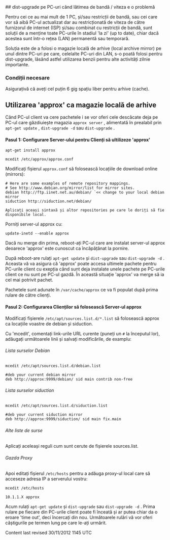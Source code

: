 <div id="main-page"></div>
<div class="divider" id="approx"></div>
## dist-upgrade pe PC-uri când lătimea de bandă / viteza e o problemă

Pentru cei ce au mai mult de 1 PC, și/sau restricții de bandă, sau cei care vor să aibă PC-ul actualizat dar au restricționată de viteza de către furnizorul de internet (ISP) și/sau combinat cu restricții de bandă, sunt soluții de a menține toate PC-urile în stadiul 'la zi' (up to date), chiar dacă acestea sunt într-o rețea (LAN) permanentă sau temporară.

Soluția este de a folosi o magazie locală de arhive (local archive mirror) pe unul dintre PC-uri pe care, celelalte PC-uri din LAN, s-o poată folosi pentru dist-upgrade, lăsând astfel utilizarea benzii pentru alte activități zilnie importante.

<!--There are various caching solutions to suit your needs: approx, apt-cacher, and squid to name just 3. siduction recommends approx.

-->
### Condiții necesare

Asigurațivă că aveți cel puțin 6 gig spațiu liber pentru arhive (cache).

## Utilizarea 'approx' ca magazie locală de arhive

Când PC-ul client va cere pachetele i se vor oferi cele descăcate deja pe PC-ul care găzdiuiește magazia `approx server` , alimentată în prealabil prin `apt-get update` , `dist-upgrade -d`  sau `dist-upgrade` .

#### Pasul 1: Configurare Server-ului pentru Clienți să ultilizeze 'approx'

~~~  
apt-get install approx  
~~~

~~~  
mcedit /etc/approx/approx.conf  
~~~

Modificați fișierul `approx.conf`  să folosească locațiile de download online (mirrors):

~~~  
# Here are some examples of remote repository mappings.  
# See http://www.debian.org/mirror/list for mirror sites.  
debian http://ftp.iinet.net.au/debian/ `<< change to your local debian mirror   
siduction http://siduction.net/debian/  
~~~

`Aplicați aceași sintaxă și altor repositories pe care le doriți să fie disponibile local.` 

Porniți server-ul approx cu:

~~~  
update-inetd --enable approx  
~~~

Dacă nu merge din prima, reboot-ați PC-ul care are instalat server-ul approx deoarece 'approx' este cunoscut ca încăpățânat la pornire.

După reboot-are rulați `apt-get update`  și `dist-upgrade`  sau `dist-upgrade -d` . Aceasta vă va asigura că 'approx' poate accesa ultimele pachete pentru PC-urile client cu exepția când sunt deja instalate unele pachete pe PC-urile client ce nu sunt pe PC-ul gazdă. În această situație 'approx' va merge să ia cel mai potrivit pachet.

Pachetele sunt adunate în `/var/cache/approx`  ce va fi populat după prima rulare de către clienți.

#### Pasul 2: Configurarea Clienților să folosească Server-ul approx

Modificați fișierele `/etc/apt/sources.list.d/*.list`  să folosească approx ca locațiile voastre de debian și siduction.

<!--###### This para is most likely complete and utter rubbish, but put here as a reminder maybe better adding an approx.list and renaming the debian and siduction .lists 

<p></p>-->
Cu 'mcedit', comentați link-urile URL curente (puneți un `#`  la începutul lor), adăugați următoarele linii și salvați modificările, de examplu:

###### Lista surselor Debian

~~~  
mcedit /etc/apt/sources.list.d/debian.list  
~~~

~~~  
#deb your current debian mirror  
deb http://approx:9999/debian/ sid main contrib non-free  
~~~

###### Lista surselor siduction

~~~  
mcedit /etc/apt/sources.list.d/siduction.list  
~~~

~~~  
#deb your current siduction mirror  
deb http://approx:9999/siduction/ sid main fix.main  
~~~

###### Alte liste de surse

Aplicați aceleași reguli cum sunt cerute de fișierele sources.list.

###### Gazda Proxy

Apoi editați fișierul `/etc/hosts`  pentru a adăuga proxy-ul local care să acceseze adresa IP a serverului vostru:

~~~  
mcedit /etc/hosts  
~~~

~~~  
10.1.1.X approx  
~~~

Acum rulați `apt-get update`  și `dist-upgrade`  sau `dist-upgrade -d` . Prima rulare pe fiecare din PC-urile client poate fi înceată și ar putea chiar da o eroare 'time out', deci încercați din nou. Următoarele rulări vă vor oferi câștigurile pe termen lung pe care le-ați urmărit.

<div id="rev">Content last revised 30/11/2012 1145 UTC</div>
